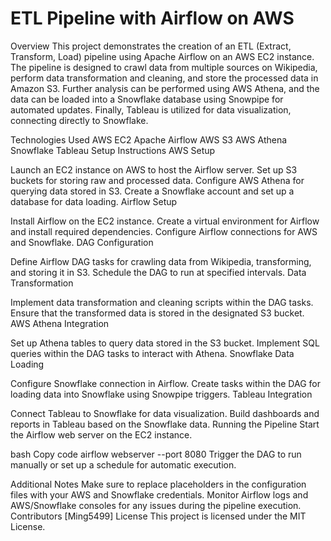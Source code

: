 # ETL Pipeline with Airflow on AWS

Overview
This project demonstrates the creation of an ETL (Extract, Transform, Load) pipeline using Apache Airflow on an AWS EC2 instance. The pipeline is designed to crawl data from multiple sources on Wikipedia, perform data transformation and cleaning, and store the processed data in Amazon S3. Further analysis can be performed using AWS Athena, and the data can be loaded into a Snowflake database using Snowpipe for automated updates. Finally, Tableau is utilized for data visualization, connecting directly to Snowflake.

Technologies Used
AWS EC2
Apache Airflow
AWS S3
AWS Athena
Snowflake
Tableau
Setup Instructions
AWS Setup

Launch an EC2 instance on AWS to host the Airflow server.
Set up S3 buckets for storing raw and processed data.
Configure AWS Athena for querying data stored in S3.
Create a Snowflake account and set up a database for data loading.
Airflow Setup

Install Airflow on the EC2 instance.
Create a virtual environment for Airflow and install required dependencies.
Configure Airflow connections for AWS and Snowflake.
DAG Configuration

Define Airflow DAG tasks for crawling data from Wikipedia, transforming, and storing it in S3.
Schedule the DAG to run at specified intervals.
Data Transformation

Implement data transformation and cleaning scripts within the DAG tasks.
Ensure that the transformed data is stored in the designated S3 bucket.
AWS Athena Integration

Set up Athena tables to query data stored in the S3 bucket.
Implement SQL queries within the DAG tasks to interact with Athena.
Snowflake Data Loading

Configure Snowflake connection in Airflow.
Create tasks within the DAG for loading data into Snowflake using Snowpipe triggers.
Tableau Integration

Connect Tableau to Snowflake for data visualization.
Build dashboards and reports in Tableau based on the Snowflake data.
Running the Pipeline
Start the Airflow web server on the EC2 instance.

bash
Copy code
airflow webserver --port 8080
Trigger the DAG to run manually or set up a schedule for automatic execution.

Additional Notes
Make sure to replace placeholders in the configuration files with your AWS and Snowflake credentials.
Monitor Airflow logs and AWS/Snowflake consoles for any issues during the pipeline execution.
Contributors
[Ming5499]
License
This project is licensed under the MIT License.
